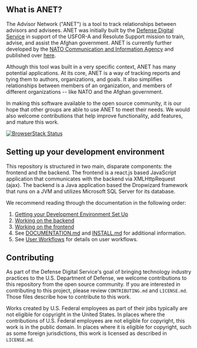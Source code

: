 ## What is ANET?

The Advisor Network ("ANET") is a tool to track relationships between advisors and advisees. ANET was initially built by the [Defense Digital Service](https://www.dds.mil/) in support of the USFOR-A and Resolute Support mission to train, advise, and assist the Afghan government. ANET is currently further developed by the [NATO Communication and Information Agency](https://www.ncia.nato.int/) and published over [here](https://github.com/NCI-Agency/anet). 

Although this tool was built in a very specific context, ANET has many potential applications. At its core, ANET is a way of tracking  reports and tying them to authors, organizations, and goals. It also simplifies relationships between members of an organization, and members of different organizations -- like NATO and the Afghan government. 

In making this software available to the open source community, it is our hope that other groups are able to use ANET to meet their needs. We would also welcome contributions that help improve functionality, add features, and mature this work. 

[![BrowserStack Status](https://www.browserstack.com/automate/badge.svg?badge_key=<badge_key>)](https://www.browserstack.com/automate/public-build/ZG1KRzlQZFBkakFTSzBTYjlidlRtcGdvQjNzRjZQSFdmSVVtTk5Hc0ZJcz0tLUs5YkpiKy9DYmEvRThLUm42T0JQQmc9PQ==--00e43bf7b03b26a1b04c2ed54981a1075de69d0)

## Setting up your development environment
This repository is structured in two main, disparate components: the frontend and the backend. The frontend is a react.js based JavaScript application that communicates with the backend via XMLHttpRequest (ajax). The backend is a Java application based the Dropwizard framework that runs on a JVM and utilizes Microsoft SQL Server for its database.


We recommend reading through the documentation in the following order:

1. [Getting your Development Environment Set Up](./docs/dev-setup.md)
1. [Working on the backend](./docs/backend-overview.md)
1. [Working on the frontend](./docs/frontend-overview.md)
1. See [DOCUMENTATION.md](./docs/DOCUMENTATION.md) and [INSTALL.md](./docs/INSTALL.md) for additional information.
1. See [User Workflows](./docs/User_Workflows_and_Documentation.md) for details on user workflows. 


## Contributing

As part of the Defense Digital Service's goal of bringing technology industry practices to the U.S. Department of Defense, we welcome contributions to this repository from the open source community. If you are interested in contributing to this project, please review `CONTRIBUTING.md` and `LICENSE.md`. Those files describe how to contribute to this work.

Works created by U.S. Federal employees as part of their jobs typically are not eligible for copyright in the United States. In places where the contributions of U.S. Federal employees are not eligible for copyright, this work is in the public domain. In places where it is eligible for copyright, such as some foreign jurisdictions, this work is licensed as described in `LICENSE.md`.


